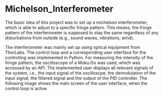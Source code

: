# Michelson_Interferometer

The basic idea of this project was to set up a michelson interferometer, which is able to adjust to a specific fringe pattern. This means, the fringe pattern of the interferometer is supposed to stay the same regardless of any disturbations from outside (e.g., sound waves, vibrations, wind).

The interferometer was mainly set up using optical equipment from ThorLabs. The control loop and a corresponding user interface for the controlling was implemented in Python. For measuring the intensity of the fringe pattern, the oscilloscope of a Moku:Go was used, which was accessed by an API.
The implemented user displays all relevant signals of the system, i.e., the input signal of the oscilloscpe, the demodulation of the input signal, the filtered signal and the output of the PID controller. The following image shows the main screen of the user interface, when the control loop is active. 

